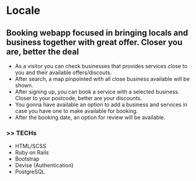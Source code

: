 # Locale

## Booking webapp focused in bringing locals and business together with great offer. Closer you are, better the deal

- As a visitor you can check businesses that provides services close to you and their available offers/discouts.
- After search, a map pinpointed with all close business available will be shown.
- After signing up, you can book a service with a selected business. Closer to your postcode, better are your discounts.
- You gonna have available an option to add a business and services in case you have one to make available for booking.
- After the booking date, an option for review will be available.

### >> TECHs

- HTML/SCSS
- Ruby on Rails
- Bootstrap
- Devise (Authentication)
- PostgreSQL
